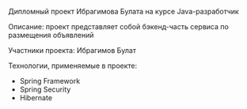 Дипломный проект Ибрагимова Булата на курсе Java-разработчик

Описание: проект представляет собой бэкенд-часть сервиса по размещения объявлений

Участники проекта: Ибрагимов Булат

Технологии, применяемые в проекте:
- Spring Framework
- Spring Security
- Hibernate

